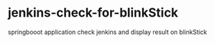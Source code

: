 # jenkins-check-for-blinkStick
springbooot application check  jenkins and display result on blinkStick
